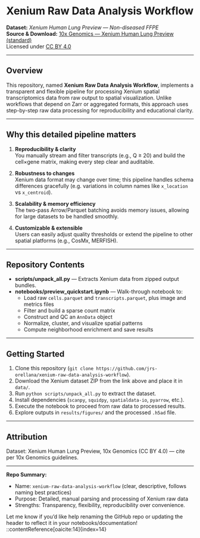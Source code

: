 # Xenium Raw Data Analysis Workflow

**Dataset:** *Xenium Human Lung Preview — Non-diseased FFPE*  
**Source & Download:** [10x Genomics — Xenium Human Lung Preview (standard)](https://www.10xgenomics.com/datasets/xenium-human-lung-preview-data-1-standard)  
Licensed under [CC BY 4.0](https://creativecommons.org/licenses/by/4.0/)

---

## Overview  
This repository, named **Xenium Raw Data Analysis Workflow**, implements a transparent and flexible pipeline for processing Xenium spatial transcriptomics data from raw output to spatial visualization. Unlike workflows that depend on Zarr or aggregated formats, this approach uses step-by-step raw data processing for reproducibility and educational clarity.

---

## Why this detailed pipeline matters

1. **Reproducibility & clarity**  
   You manually stream and filter transcripts (e.g., Q ≥ 20) and build the cell×gene matrix, making every step clear and auditable.

2. **Robustness to changes**  
   Xenium data format may change over time; this pipeline handles schema differences gracefully (e.g. variations in column names like `x_location` vs `x_centroid`).  

3. **Scalability & memory efficiency**  
   The two-pass Arrow/Parquet batching avoids memory issues, allowing for large datasets to be handled smoothly.

4. **Customizable & extensible**  
   Users can easily adjust quality thresholds or extend the pipeline to other spatial platforms (e.g., CosMx, MERFISH).

---

## Repository Contents

- **scripts/unpack_all.py** — Extracts Xenium data from zipped output bundles.  
- **notebooks/preview_quickstart.ipynb** — Walk-through notebook to:
  - Load raw `cells.parquet` and `transcripts.parquet`, plus image and metrics files  
  - Filter and build a sparse count matrix  
  - Construct and QC an `AnnData` object  
  - Normalize, cluster, and visualize spatial patterns  
  - Compute neighborhood enrichment and save results

---

## Getting Started

1. Clone this repository (`git clone https://github.com/jrs-orellana/xenium-raw-data-analysis-workflow`).  
2. Download the Xenium dataset ZIP from the link above and place it in `data/`.  
3. Run `python scripts/unpack_all.py` to extract the dataset.  
4. Install dependencies (`scanpy`, `squidpy`, `spatialdata-io`, `pyarrow`, etc.).  
5. Execute the notebook to proceed from raw data to processed results.  
6. Explore outputs in `results/figures/` and the processed `.h5ad` file.

---

## Attribution  
Dataset: Xenium Human Lung Preview, 10x Genomics (CC BY 4.0) — cite per 10x Genomics guidelines.

---

**Repo Summary:**  
- Name: `xenium-raw-data-analysis-workflow` (clear, descriptive, follows naming best practices)  
- Purpose: Detailed, manual parsing and processing of Xenium raw data  
- Strengths: Transparency, flexibility, reproducibility over convenience.

Let me know if you’d like help renaming the GitHub repo or updating the header to reflect it in your notebooks/documentation!
::contentReference[oaicite:14]{index=14}

